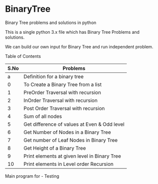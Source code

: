 # BinaryTree
Binary Tree problems and solutions in python

This is a single python 3.x file which has Binary Tree Problems and solutions.

We can build our own input for Binary Tree and run independent problem. 

Table of Contents

S.No | Problems
-----|---------
a | Definition for a binary tree
0 | To Create a Binary Tree from a list
1 | PreOrder Traversal with recursion
2 | InOrder Traversal with recursion
3 | Post Order Traversal with recursion
4 | Sum of all nodes
5 | Get difference of values at Even & Odd level
6 | Get Number of Nodes in a Binary Tree
7 | Get number of Leaf Nodes in Binary Tree
8 | Get Height of a Binary Tree
9 | Print elements at given level in Binary Tree
10| Print elements in Level order Recursion

Main program for - Testing
